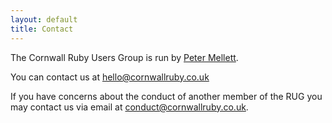 ```yaml
---
layout: default
title: Contact
---
```

The Cornwall Ruby Users Group is run by [Peter Mellett](https://twitter.com/mellett68).

You can contact us at [hello@cornwallruby.co.uk](mailto:hello@cornwallruby.co.uk)

If you have concerns about the conduct of another member of the RUG you may contact us via email at [conduct@cornwallruby.co.uk](mailto:conduct@cornwallruby.co.uk).
